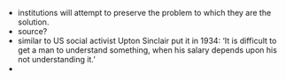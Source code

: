 - institutions will attempt to preserve the problem to which they are the solution.
- source?
- similar to US social activist Upton Sinclair put it in 1934: ‘It is difficult to get a man to understand something, when his salary depends upon his not understanding it.’
-